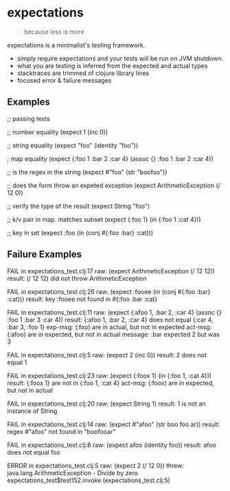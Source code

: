 # expectations

> because less is more

expectations is a minimalist's testing framework.
 * simply require expectations and your tests will be run on JVM shutdown.
 * what you are testing is inferred from the expected and actual types
 * stacktraces are trimmed of clojure library lines
 * focused error & failure messages

## Examples
;; passing tests

;; number equality
(expect 1 (inc 0))

;; string equality
(expect "foo" (identity "foo"))

; map equality
(expect {:foo 1 :bar 2 :car 4} (assoc {} :foo 1 :bar 2 :car 4))

;; is the regex in the string
(expect #"foo" (str "boofoo"))

;; does the form throw an expeted exception
(expect ArithmeticException (/ 12 0))

;; verify the type of the result
(expect String "foo")

;; k/v pair in map. matches subset
(expect {:foo 1} (in {:foo 1 :cat 4}))

;; key in set
(expect :foo (in (conj #{:foo :bar} :cat)))

## Failure Examples
FAIL in expectations_test.clj:17
      raw: (expect ArithmeticException (/ 12 12))
   result: (/ 12 12) did not throw ArithmeticException

FAIL in expectations_test.clj:26
      raw: (expect :fooee (in (conj #{:foo :bar} :cat)))
   result: key :fooee not found in #{:foo :bar :cat}

FAIL in expectations_test.clj:11
      raw: (expect {:afoo 1, :bar 2, :car 4} (assoc {} :foo 1 :bar 3 :car 4))
   result: {:afoo 1, :bar 2, :car 4} does not equal {:car 4, :bar 3, :foo 1}
  exp-msg: (:foo) are in actual, but not in expected
  act-msg: (:afoo) are in expected, but not in actual
  message: :bar expected 2 but was 3

FAIL in expectations_test.clj:5
      raw: (expect 2 (inc 0))
   result: 2 does not equal 1

FAIL in expectations_test.clj:23
      raw: (expect {:foox 1} (in {:foo 1, :cat 4}))
   result: {:foox 1} are not in {:foo 1, :cat 4}
  act-msg: (:foox) are in expected, but not in actual

FAIL in expectations_test.clj:20
      raw: (expect String 1)
   result: 1 is not an instance of String

FAIL in expectations_test.clj:14
      raw: (expect #"afoo" (str boo foo ar))
   result: regex #"afoo" not found in "boofooar"

FAIL in expectations_test.clj:8
      raw: (expect afoo (identity foo))
   result: afoo does not equal foo

ERROR in expectations_test.clj:5
      raw: (expect 2 (/ 12 0))
    threw:  java.lang.ArithmeticException - Divide by zero
    expectations_test$test152.invoke (expectations_test.clj:5)